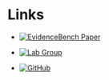 # Links

- [![EvidenceBench Paper](https://img.shields.io/badge/Paper-EvidenceBench-blue.svg?logo=read-the-docs&logoColor=white)](https://link_to_your_paper)

- [![Lab Group](https://img.shields.io/badge/Lab%20Group-EvidenceBench-yellow.svg?logo=teams&logoColor=white)](https://link_to_your_lab_group)

- [![GitHub](https://img.shields.io/badge/GitHub-EvidenceBench-%2312100E.svg?logo=github&logoColor=white)](https://github.com/EvidenceBench/EvidenceBench)

